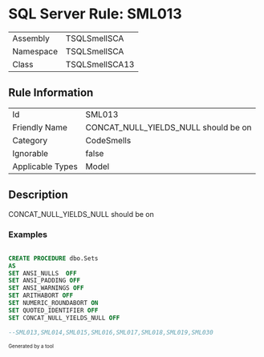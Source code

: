 ﻿# SQL Server Rule: SML013
  
|    |    |
|----|----|
| Assembly | TSQLSmellSCA |
| Namespace | TSQLSmellSCA |
| Class | TSQLSmellSCA13 |
  
## Rule Information
  
|    |    |
|----|----|
| Id | SML013 |
| Friendly Name | CONCAT_NULL_YIELDS_NULL should be on |
| Category | CodeSmells |
| Ignorable | false |
| Applicable Types | Model  |
  
## Description
  
CONCAT_NULL_YIELDS_NULL should be on
  
### Examples
  
```sql

CREATE PROCEDURE dbo.Sets
AS
SET ANSI_NULLS  OFF
SET ANSI_PADDING OFF
SET ANSI_WARNINGS OFF
SET ARITHABORT OFF
SET NUMERIC_ROUNDABORT ON
SET QUOTED_IDENTIFIER OFF
SET CONCAT_NULL_YIELDS_NULL OFF

--SML013,SML014,SML015,SML016,SML017,SML018,SML019,SML030 

```
  
<sub><sup>Generated by a tool</sup></sub>
